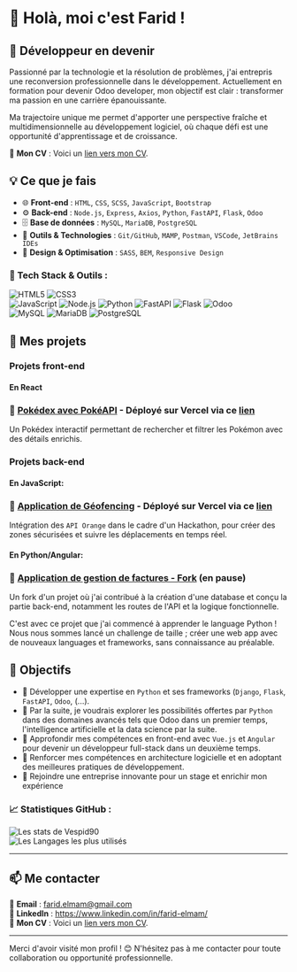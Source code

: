 # 👋 Holà, moi c'est Farid !

## 🚀 Développeur en devenir

Passionné par la technologie et la résolution de problèmes, j'ai entrepris une reconversion professionnelle dans le développement. Actuellement en formation pour devenir Odoo developer, mon objectif est clair : transformer ma passion en une carrière épanouissante.

Ma trajectoire unique me permet d'apporter une perspective fraîche et multidimensionnelle au développement logiciel, où chaque défi est une opportunité d'apprentissage et de croissance.

📄 **Mon CV** : Voici un [lien vers mon CV](https://drive.google.com/file/d/13jq9qX9pLFVY2t7pVe3uWf95E6ziPnZV/view?usp=sharing).

## 💡 Ce que je fais

- 🌐 **Front-end** : `HTML`, `CSS`, `SCSS`, `JavaScript`, `Bootstrap`
- ⚙️ **Back-end** : `Node.js`, `Express`, `Axios`, `Python`, `FastAPI`, `Flask`, `Odoo`
- 🗄️ **Base de données** : `MySQL`, `MariaDB`, `PostgreSQL`
- 🔧 **Outils & Technologies** : `Git/GitHub`, `MAMP`, `Postman`, `VSCode`, `JetBrains IDEs`
- 🎨 **Design & Optimisation** : `SASS`, `BEM`, `Responsive Design`

### 🚀 Tech Stack & Outils :
![HTML5](https://img.shields.io/badge/HTML5-%23E34F26.svg?style=for-the-badge&logo=html5&logoColor=white)
![CSS3](https://img.shields.io/badge/CSS3-%231572B6.svg?style=for-the-badge&logo=css3&logoColor=white)  
![JavaScript](https://img.shields.io/badge/JavaScript-%23F7DF1E.svg?style=for-the-badge&logo=javascript&logoColor=black)
![Node.js](https://img.shields.io/badge/Node.js-%2343853D.svg?style=for-the-badge&logo=nodedotjs&logoColor=white)
![Python](https://img.shields.io/badge/Python-%233776AB.svg?style=for-the-badge&logo=python&logoColor=white)
![FastAPI](https://img.shields.io/badge/FastAPI-005571?style=for-the-badge&logo=fastapi&logoColor=white)
![Flask](https://img.shields.io/badge/Flask-000000?style=for-the-badge&logo=flask&logoColor=white)
![Odoo](https://img.shields.io/badge/Odoo-%234981B5.svg?style=for-the-badge&logo=odoo&logoColor=white)  
![MySQL](https://img.shields.io/badge/MySQL-%2300f.svg?style=for-the-badge&logo=mysql&logoColor=white)
![MariaDB](https://img.shields.io/badge/MariaDB-%234B92DB.svg?style=for-the-badge&logo=mariadb&logoColor=white)
![PostgreSQL](https://img.shields.io/badge/PostgreSQL-%23336791.svg?style=for-the-badge&logo=postgresql&logoColor=white)


## 📌 Mes projets
### Projets front-end
#### En React
### 🔹 [Pokédex avec PokéAPI](https://github.com/Vespid90/pokedex-react) - Déployé sur Vercel via ce [lien](https://pokedex-react-amber-xi.vercel.app/)
Un Pokédex interactif permettant de rechercher et filtrer les Pokémon avec des détails enrichis.


### Projets back-end
#### En JavaScript:
### 🔹 [Application de Géofencing](https://github.com/Vespid90/Hackathon-orange) - Déployé sur Vercel via ce [lien](https://hackathon-orange.vercel.app/)
Intégration des `API Orange` dans le cadre d'un Hackathon, pour créer des zones sécurisées et suivre les déplacements en temps réel.

#### En Python/Angular:
### 🔹 [Application de gestion de factures - Fork](https://github.com/Vespid90/COGIP-Project/tree/main) (en pause)
Un fork d'un projet où j'ai contribué à la création d'une database et conçu la partie back-end, notamment les routes de l'API et la logique fonctionnelle. 

C'est avec ce projet que j'ai commencé à apprender le language Python ! Nous nous sommes lancé un challenge de taille ; créer une web app avec de nouveaux languages et frameworks, sans connaissance au préalable.

## 🎯 Objectifs

- :snake: Développer une expertise en `Python` et ses frameworks (`Django`, `Flask`, `FastAPI`, `Odoo`, (...).
- :robot: Par la suite, je voudrais explorer les possibilités offertes par `Python` dans des domaines avancés tels que Odoo dans un premier temps, l'intelligence artificielle et la data science par la suite.
- :rocket: Approfondir mes compétences en front-end avec `Vue.js` et `Angular` pour devenir un développeur full-stack dans un deuxième temps.
- :construction:  Renforcer mes compétences en architecture logicielle et en adoptant des meilleures pratiques de développement.
- 🎯 Rejoindre une entreprise innovante pour un stage et enrichir mon expérience


### 📈 Statistiques GitHub :
![Les stats de Vespid90](https://github-readme-stats.vercel.app/api?username=Vespid90&show_icons=true&theme=radical)  
![Les Langages les plus utilisés](https://github-readme-stats.vercel.app/api/top-langs/?username=Vespid90&layout=compact&theme=radical&cache_seconds=3600)

---

## 📫 Me contacter

📧 **Email** : farid.elmam@gmail.com  
💼 **LinkedIn** : https://www.linkedin.com/in/farid-elmam/  
📄 **Mon CV** : Voici un [lien vers mon CV](https://drive.google.com/file/d/13jq9qX9pLFVY2t7pVe3uWf95E6ziPnZV/view?usp=sharing).

---

Merci d'avoir visité mon profil ! 😊 N'hésitez pas à me contacter pour toute collaboration ou opportunité professionnelle.

